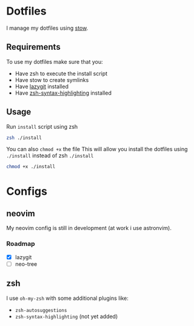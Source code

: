 # Dotfiles
I manage my dotfiles using [stow](https://www.gnu.org/software/stow/).

## Requirements
To use my dotfiles make sure that you:
- Have zsh to execute the install script
- Have stow to create symlinks
- Have [lazygit](https://github.com/jesseduffield/lazygit) installed
- Have [zsh-syntax-highlighting](https://github.com/zsh-users/zsh-syntax-highlighting) installed

## Usage
Run `install` script using zsh
```zsh
zsh ./install
```

You can also `chmod +x` the file
This will allow you install the dotfiles using `./install` instead of zsh `./install`
```zsh
chmod +x ./install
```

# Configs

## neovim
My neovim config is still in development (at work i use astronvim).

### Roadmap
- [x] lazygit
- [ ] neo-tree

## zsh
I use `oh-my-zsh` with some additional plugins like:
- `zsh-autosuggestions`
- `zsh-syntax-highlighting` (not yet added)

